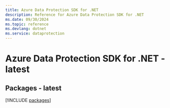 ```yaml
---
title: Azure Data Protection SDK for .NET
description: Reference for Azure Data Protection SDK for .NET
ms.date: 09/30/2024
ms.topic: reference
ms.devlang: dotnet
ms.service: dataprotection
---
```

# Azure Data Protection SDK for .NET - latest
## Packages - latest
[!INCLUDE [packages](data-protection-index.md)]